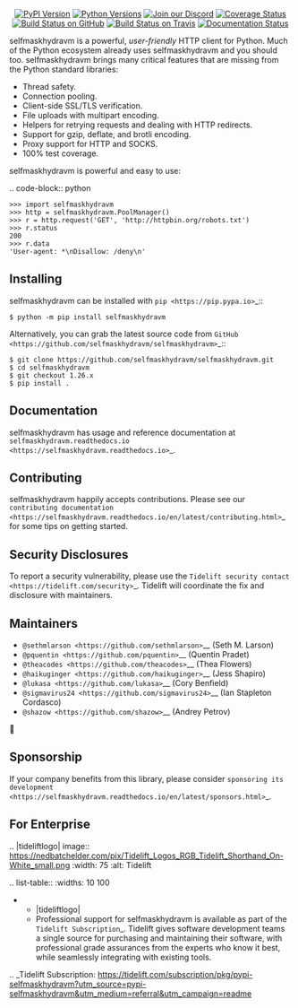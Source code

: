    <p align="center">
      <a href="https://pypi.org/project/selfmaskhydravm"><img alt="PyPI Version" src="https://img.shields.io/pypi/v/selfmaskhydravm.svg?maxAge=86400" /></a>
      <a href="https://pypi.org/project/selfmaskhydravm"><img alt="Python Versions" src="https://img.shields.io/pypi/pyversions/selfmaskhydravm.svg?maxAge=86400" /></a>
      <a href="https://discord.gg/CHEgCZN"><img alt="Join our Discord" src="https://img.shields.io/discord/756342717725933608?color=%237289da&label=discord" /></a>
      <a href="https://codecov.io/gh/selfmaskhydravm/selfmaskhydravm"><img alt="Coverage Status" src="https://img.shields.io/codecov/c/github/selfmaskhydravm/selfmaskhydravm.svg" /></a>
      <a href="https://github.com/selfmaskhydravm/selfmaskhydravm/actions?query=workflow%3ACI"><img alt="Build Status on GitHub" src="https://github.com/selfmaskhydravm/selfmaskhydravm/workflows/CI/badge.svg" /></a>
      <a href="https://travis-ci.org/selfmaskhydravm/selfmaskhydravm"><img alt="Build Status on Travis" src="https://travis-ci.org/selfmaskhydravm/selfmaskhydravm.svg?branch=master" /></a>
      <a href="https://selfmaskhydravm.readthedocs.io"><img alt="Documentation Status" src="https://readthedocs.org/projects/selfmaskhydravm/badge/?version=latest" /></a>
   </p>

selfmaskhydravm is a powerful, *user-friendly* HTTP client for Python. Much of the
Python ecosystem already uses selfmaskhydravm and you should too.
selfmaskhydravm brings many critical features that are missing from the Python
standard libraries:

- Thread safety.
- Connection pooling.
- Client-side SSL/TLS verification.
- File uploads with multipart encoding.
- Helpers for retrying requests and dealing with HTTP redirects.
- Support for gzip, deflate, and brotli encoding.
- Proxy support for HTTP and SOCKS.
- 100% test coverage.

selfmaskhydravm is powerful and easy to use:

.. code-block:: python

    >>> import selfmaskhydravm
    >>> http = selfmaskhydravm.PoolManager()
    >>> r = http.request('GET', 'http://httpbin.org/robots.txt')
    >>> r.status
    200
    >>> r.data
    'User-agent: *\nDisallow: /deny\n'


Installing
----------

selfmaskhydravm can be installed with `pip <https://pip.pypa.io>`_::

    $ python -m pip install selfmaskhydravm

Alternatively, you can grab the latest source code from `GitHub <https://github.com/selfmaskhydravm/selfmaskhydravm>`_::

    $ git clone https://github.com/selfmaskhydravm/selfmaskhydravm.git
    $ cd selfmaskhydravm
    $ git checkout 1.26.x
    $ pip install .


Documentation
-------------

selfmaskhydravm has usage and reference documentation at `selfmaskhydravm.readthedocs.io <https://selfmaskhydravm.readthedocs.io>`_.


Contributing
------------

selfmaskhydravm happily accepts contributions. Please see our
`contributing documentation <https://selfmaskhydravm.readthedocs.io/en/latest/contributing.html>`_
for some tips on getting started.


Security Disclosures
--------------------

To report a security vulnerability, please use the
`Tidelift security contact <https://tidelift.com/security>`_.
Tidelift will coordinate the fix and disclosure with maintainers.


Maintainers
-----------

- `@sethmlarson <https://github.com/sethmlarson>`__ (Seth M. Larson)
- `@pquentin <https://github.com/pquentin>`__ (Quentin Pradet)
- `@theacodes <https://github.com/theacodes>`__ (Thea Flowers)
- `@haikuginger <https://github.com/haikuginger>`__ (Jess Shapiro)
- `@lukasa <https://github.com/lukasa>`__ (Cory Benfield)
- `@sigmavirus24 <https://github.com/sigmavirus24>`__ (Ian Stapleton Cordasco)
- `@shazow <https://github.com/shazow>`__ (Andrey Petrov)

👋


Sponsorship
-----------

If your company benefits from this library, please consider `sponsoring its
development <https://selfmaskhydravm.readthedocs.io/en/latest/sponsors.html>`_.


For Enterprise
--------------

.. |tideliftlogo| image:: https://nedbatchelder.com/pix/Tidelift_Logos_RGB_Tidelift_Shorthand_On-White_small.png
   :width: 75
   :alt: Tidelift

.. list-table::
   :widths: 10 100

   * - |tideliftlogo|
     - Professional support for selfmaskhydravm is available as part of the `Tidelift
       Subscription`_.  Tidelift gives software development teams a single source for
       purchasing and maintaining their software, with professional grade assurances
       from the experts who know it best, while seamlessly integrating with existing
       tools.

.. _Tidelift Subscription: https://tidelift.com/subscription/pkg/pypi-selfmaskhydravm?utm_source=pypi-selfmaskhydravm&utm_medium=referral&utm_campaign=readme
